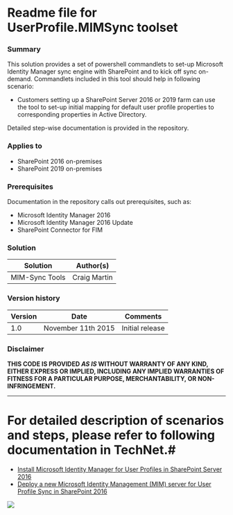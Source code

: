 # Readme file for UserProfile.MIMSync toolset #

### Summary ###
This solution provides a set of powershell commandlets to set-up Microsoft Identity Manager sync engine with SharePoint and to kick off sync on-demand. Commandlets included in this tool should help in following scenario:
- Customers setting up a SharePoint Server 2016 or 2019 farm can use the tool to set-up initial mapping for default user profile properties to corresponding properties in Active Directory. 

Detailed step-wise documentation is provided in the repository.    

### Applies to ###
-  SharePoint 2016 on-premises
-  SharePoint 2019 on-premises

### Prerequisites ###
Documentation in the repository calls out prerequisites, such as:
* Microsoft Identity Manager 2016
* Microsoft Identity Manager 2016 Update
* SharePoint Connector for FIM 

### Solution ###
Solution | Author(s)
---------|----------
MIM-Sync Tools | Craig Martin 

### Version history ###
Version  | Date | Comments
---------| -----| --------
1.0  | November 11th 2015 | Initial release

### Disclaimer ###
**THIS CODE IS PROVIDED *AS IS* WITHOUT WARRANTY OF ANY KIND, EITHER EXPRESS OR IMPLIED, INCLUDING ANY IMPLIED WARRANTIES OF FITNESS FOR A PARTICULAR PURPOSE, MERCHANTABILITY, OR NON-INFRINGEMENT.**


----------

# For detailed description of scenarios and steps, please refer to following documentation in TechNet.#

- [Install Microsoft Identity Manager for User Profiles in SharePoint Server 2016](https://docs.microsoft.com/SharePoint/administration/install-microsoft-identity-manager-for-user-profiles-in-sharepoint-server-2016)
- [Deploy a new Microsoft Identity Management (MIM) server for User Profile Sync in SharePoint 2016](https://docs.microsoft.com/SharePoint/administration/use-a-sample-mim-solution-in-sharepoint-server-2016)


<img src="https://telemetry.sharepointpnp.com/pnp-tools/solutions/UserProfile.MIMSync" /> 
